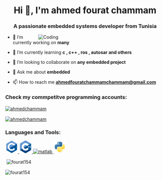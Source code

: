 <h1 align="center">Hi 👋, I'm ahmed fourat chammam</h1>
<h3 align="center">A passionate embedded systems developer from Tunisia</h3>


<img align="right" alt="Coding" width="400" src="https://i.pinimg.com/originals/81/17/8b/81178b47a8598f0c81c4799f2cdd4057.gif">

- 🔭 I’m currently working on **many**

- 🌱 I’m currently learning **c , c++ , ros , autosar and others**

- 👯 I’m looking to collaborate on **any embedded project**

- 💬 Ask me about **embedded**

- 📫 How to reach me **ahmedfouratchammamchammam@gmail.com**

<h3 align="left">Check my commpetitve programming accounts:</h3>
<p align="left">
<a href="https://codeforces.com/profile/ahmedchammam" target="blank"><img align="center" src="https://raw.githubusercontent.com/rahuldkjain/github-profile-readme-generator/master/src/images/icons/Social/codeforces.svg" alt="ahmedchammam" height="30" width="40" /></a>
</p>

<p align="left">
<a href="https://www.hackerrank.com/profile/ahmedchammam30" target="blank"><img align="center" src="https://github.com/FortAwesome/Font-Awesome/blob/6.x/svgs/brands/hackerrank.svg" alt="ahmedchammam" height="50" width="120" /></a>
</p>

<h3 align="left">Languages and Tools:</h3>
<p align="left"> <a href="https://www.cprogramming.com/" target="_blank" rel="noreferrer"> <img src="https://raw.githubusercontent.com/devicons/devicon/master/icons/c/c-original.svg" alt="c" width="40" height="40"/> </a> <a href="https://www.w3schools.com/cpp/" target="_blank" rel="noreferrer"> <img src="https://raw.githubusercontent.com/devicons/devicon/master/icons/cplusplus/cplusplus-original.svg" alt="cplusplus" width="40" height="40"/> </a> <a href="https://www.mathworks.com/" target="_blank" rel="noreferrer"> <img src="https://upload.wikimedia.org/wikipedia/commons/2/21/Matlab_Logo.png" alt="matlab" width="40" height="40"/> </a> <a href="https://www.python.org" target="_blank" rel="noreferrer"> <img src="https://raw.githubusercontent.com/devicons/devicon/master/icons/python/python-original.svg" alt="python" width="40" height="40"/> </a> </p>

<p>&nbsp;<img align="center" src="https://github-readme-stats.vercel.app/api?username=fourat154&show_icons=true&locale=en" alt="fourat154" /></p>

<p><img align="center" src="https://github-readme-streak-stats.herokuapp.com/?user=fourat154&" alt="fourat154" /></p>
